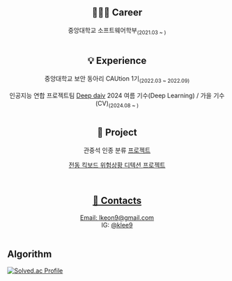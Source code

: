 <div align="center">
<br/>

## 🧑🏻‍💻 Career
  <p>중앙대학교 소프트웨어학부<sub/>(2021.03 ~ )<sub/></br></sub></br>


## 💡 Experience
  <p>중앙대학교 보안 동아리 CAUtion 1기<sub/>(2022.03 ~ 2022.09)<sub/></br>
  <p>인공지능 연합 프로젝트팀 <a href="https://deepdaiv.oopy.io/">Deep daiv</a> 2024 여름 기수(Deep Learning) / 가을 기수(CV)<sub/>(2024.08 ~ )<sub/></br></br>


## 🔎 Project
  <p>관중석 인종 분류 <a href="https://github.com/klee9/Spectator-Ethnicity-Classifier">프로젝트</p>
  <p>전동 킥보드 위험상황 디텍션 <a href="https://github.com/klee9/Kickboard-Detection">프로젝트</p>
  
<br/>
  
## 🌱 Contacts
  Email: lkeon9@gmail.com<br>
  IG: <a href="https://www.instagram.com/klee9/">@klee9</a><br><br>

</div>

## Algorithm
[![Solved.ac Profile](http://mazassumnida.wtf/api/v2/generate_badge?boj=klee9)](https://solved.ac/klee9/)

